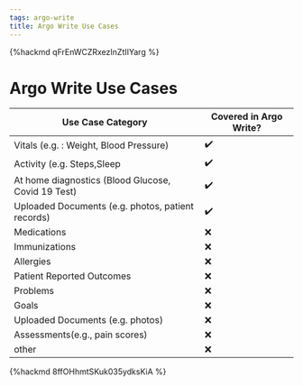 ```yaml
---
tags: argo-write
title: Argo Write Use Cases
---
```


{%hackmd qFrEnWCZRxezInZtIIYarg %}

# Argo Write Use Cases
|Use Case Category|Covered in Argo Write?|
|---|---|
|Vitals (e.g. : Weight, Blood Pressure)|:heavy_check_mark:|
|Activity (e.g. Steps,Sleep|:heavy_check_mark:|
|At home diagnostics (Blood Glucose, Covid 19 Test)|:heavy_check_mark:|
|Uploaded Documents (e.g. photos, patient records)|:heavy_check_mark:|
|Medications|:x:|
|Immunizations|:x:|
|Allergies|:x:|
|Patient Reported Outcomes|:x:|
|Problems|:x:|
|Goals|:x:|
|Uploaded Documents (e.g. photos)|:x:|
|Assessments(e.g., pain scores)|:x:|
|other|:x:|


{%hackmd 8ffOHhmtSKuk035ydksKiA %}